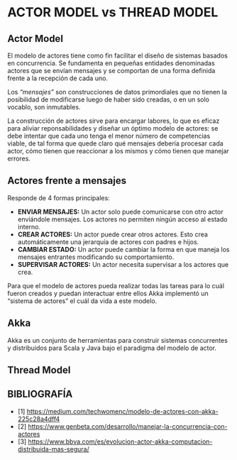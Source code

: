 # ACTOR MODEL vs THREAD MODEL
## Actor Model
El modelo de actores tiene como fin facilitar el diseño de sistemas basados en concurrencia. Se fundamenta en pequeñas entidades 
denominadas actores que se envían mensajes y se comportan de una forma definida frente a la recepción de cada uno. 

Los _“mensajes”_ son construcciones de datos primordiales que no tienen la posibilidad de modificarse luego de haber sido creadas, 
o en un solo vocablo, son inmutables.

La construcción de actores sirve para encargar labores, lo que es eficaz para aliviar reponsabilidades y diseñar un óptimo modelo 
de actores: se debe intentar que cada uno tenga el menor número de competencias viable, de tal forma que quede claro qué mensajes
debería procesar cada actor, cómo tienen que reaccionar a los mismos y cómo tienen que manejar errores. 

## Actores frente a mensajes
Responde de 4 formas principales:
- **ENVIAR MENSAJES:** Un actor solo puede comunicarse con otro actor enviándole mensajes. Los actores no permiten ningún acceso al
  estado interno.
- **CREAR ACTORES:** Un actor puede crear otros actores. Esto crea automáticamente una jerarquía de actores con padres e hijos.
- **CAMBIAR ESTADO:** Un actor puede cambiar la forma en que maneja los mensajes entrantes modificando su comportamiento.
- **SUPERVISAR ACTORES:** Un actor necesita supervisar a los actores que crea.

Para que el modelo de actores pueda realizar todas las tareas para lo cuál fueron creados y puedan interactuar entre ellos Akka 
implementó un “sistema de actores” el cuál da vida a este modelo.

## Akka
Akka es un conjunto de herramientas para construir sistemas concurrentes y distribuidos para Scala y Java bajo el paradigma del
modelo de actor.




 ## Thread Model
 
 ## BIBLIOGRAFÍA
- [1] https://medium.com/techwomenc/modelo-de-actores-con-akka-225c28a4dff4
- [2] https://www.genbeta.com/desarrollo/manejar-la-concurrencia-con-actores
- [3] https://www.bbva.com/es/evolucion-actor-akka-computacion-distribuida-mas-segura/
